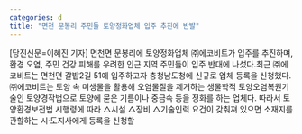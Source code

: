 ```yaml
---
categories: d
title: "면천 문봉리 주민들 토양정화업체 입주 추진에 반발"
---
```

[당진신문=이혜진 기자] 면천면 문봉리에 토양정화업체 ㈜에코비트가 입주를 추진하며, 환경 오염, 주민 건강 피해를 우려한 인근 지역 주민들이 입주 반대에 나섰다.최근 ㈜에코비트는 면천면 갈밭2길 51에 입주하고자 충청남도청에 신규로 업체 등록을 신청했다.㈜에코비트는 토양 속 미생물을 활용해 오염물질을 제거하는 생물학적 토양오염복원기술인 토양경작법으로 토양에 묻은 기름이나 중금속 등을 정화를 하는 업체다. 따라서 토양환경보전법 시행령에 따라 △시설 △장비 △기술인력 요건이 갖춰져 있으면 소재지를 관할하는 시·도지사에게 등록을 신청할